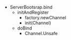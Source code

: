 * ServerBootsrap.bind
    * initAndRegister
        * factory.newChannel
        * init(Channel)
    * doBind
        * Channel.Unsafe
